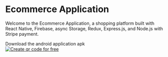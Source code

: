 # Ecommerce Application

Welcome to the Ecommerce Application, a shopping platform built with React Native, Firebase, async Storage, Redux, Express.js, and Node.js with Stripe payment.

Download the android application apk <br/>
<a href='https://me-qr.com' border='0' style='cursor:pointer;display:block'><img src='https://cdn2.me-qr.com/qr/76883203.png?v=1694704507' alt='Create qr code for free'></a><a href='https://me-qr.com' border='0' style='cursor:default;display:none'/>

